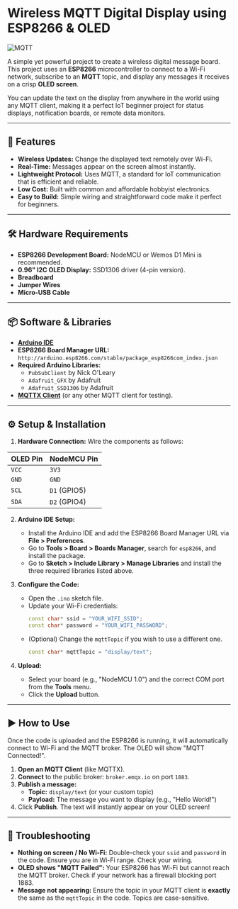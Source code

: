 # Wireless MQTT Digital Display using ESP8266 & OLED

![MQTT](https://github.com/user-attachments/assets/d8319070-706c-4a8e-bbad-2d731d4c978c)


A simple yet powerful project to create a wireless digital message board. This project uses an **ESP8266** microcontroller to connect to a Wi-Fi network, subscribe to an **MQTT** topic, and display any messages it receives on a crisp **OLED screen**.

You can update the text on the display from anywhere in the world using any MQTT client, making it a perfect IoT beginner project for status displays, notification boards, or remote data monitors.

---

## 🚀 Features

* **Wireless Updates:** Change the displayed text remotely over Wi-Fi.
* **Real-Time:** Messages appear on the screen almost instantly.
* **Lightweight Protocol:** Uses MQTT, a standard for IoT communication that is efficient and reliable.
* **Low Cost:** Built with common and affordable hobbyist electronics.
* **Easy to Build:** Simple wiring and straightforward code make it perfect for beginners.

---

## 🛠️ Hardware Requirements

* **ESP8266 Development Board:** NodeMCU or Wemos D1 Mini is recommended.
* **0.96" I2C OLED Display:** SSD1306 driver (4-pin version).
* **Breadboard**
* **Jumper Wires**
* **Micro-USB Cable**

---

## 📦 Software & Libraries

* **[Arduino IDE](https://www.arduino.cc/en/software)**
* **ESP8266 Board Manager URL:** `http://arduino.esp8266.com/stable/package_esp8266com_index.json`
* **Required Arduino Libraries:**
    * `PubSubClient` by Nick O'Leary
    * `Adafruit_GFX` by Adafruit
    * `Adafruit_SSD1306` by Adafruit
* **[MQTTX Client](https://mqttx.app/)** (or any other MQTT client for testing).

---

## ⚙️ Setup & Installation

1.  **Hardware Connection:** Wire the components as follows:

| OLED Pin | NodeMCU Pin |
| :--- | :--- |
| `VCC` | `3V3` |
| `GND` | `GND` |
| `SCL` | `D1` (GPIO5) |
| `SDA` | `D2` (GPIO4) |

2.  **Arduino IDE Setup:**
    * Install the Arduino IDE and add the ESP8266 Board Manager URL via **File > Preferences**.
    * Go to **Tools > Board > Boards Manager**, search for `esp8266`, and install the package.
    * Go to **Sketch > Include Library > Manage Libraries** and install the three required libraries listed above.

3.  **Configure the Code:**
    * Open the `.ino` sketch file.
    * Update your Wi-Fi credentials:
        ```cpp
        const char* ssid = "YOUR_WIFI_SSID";
        const char* password = "YOUR_WIFI_PASSWORD";
        ```
    * (Optional) Change the `mqttTopic` if you wish to use a different one.
        ```cpp
        const char* mqttTopic = "display/text";
        ```

4.  **Upload:**
    * Select your board (e.g., "NodeMCU 1.0") and the correct COM port from the **Tools** menu.
    * Click the **Upload** button.

---

## ▶️ How to Use

Once the code is uploaded and the ESP8266 is running, it will automatically connect to Wi-Fi and the MQTT broker. The OLED will show "MQTT Connected!".

1.  **Open an MQTT Client** (like MQTTX).
2.  **Connect** to the public broker: `broker.emqx.io` on port `1883`.
3.  **Publish a message:**
    * **Topic:** `display/text` (or your custom topic)
    * **Payload:** The message you want to display (e.g., "Hello World!")
4.  Click **Publish**. The text will instantly appear on your OLED screen!

---

## 🔧 Troubleshooting

* **Nothing on screen / No Wi-Fi:** Double-check your `ssid` and `password` in the code. Ensure you are in Wi-Fi range. Check your wiring.
* **OLED shows "MQTT Failed":** Your ESP8266 has Wi-Fi but cannot reach the MQTT broker. Check if your network has a firewall blocking port 1883.
* **Message not appearing:** Ensure the topic in your MQTT client is **exactly** the same as the `mqttTopic` in the code. Topics are case-sensitive.
